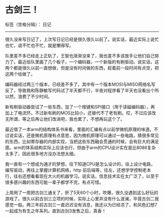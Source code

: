 ﻿# 古剑三！

标签（空格分隔）： 日记

---
很久没来写日记了，上次写日记已经是很久很久以前了。说实话，最近实际上说忙也忙，说不忙也不忙，就是懒得写。

队里差不多已经走上正轨了，王智也渐渐没来了，我也差不多该放手让他们自己努力了。最近给队里画了几个板子，一个编码器，一个新版的有刷驱动。说实话，这两个都是很久以前一直想做，但是没有时间做的东西，趁着前一段时间有点空，把这两个给做了。

编码器经过两三个版本，已经差不多了，其中有一个版本MOSI与MISO网络名写反了，导致我和陈静敏写代码试了半天都不行，半夜对程序看了半天也没看出个所以然，浪费了不少时间。

新有刷驱动器尝试了一些东西，加了一个按键和SPI接口（用于读磁编码器），再加上了电流环。不过新有刷的MOS比较小，还替代不了老有刷。哎，不过应该改无所谓，等之后再让他们改进吧，我也累了，不想再玩这个了。

最近借了一本arm的结构体系书来看，里面的汇编有点以前学微机原理的味道。不过说实话，还是微机原理有点意思，因为微机原理可以通过一些电路，猜很多常见的东西，比如寄存器的内部实现，当把这些东西融会贯通的时候，会有巨大的满足感。arm的体系结构实际上应该也行，但由于arm的CPU设计实在是比8086复杂太多了，因此很多地方没办法想太细。

我一直有一个想成为通才的梦想，往下知道CPU是怎么设计的，往上设计电路，编写驱动，再往上掌握计算机网络，http 前后端等，往左，还想学学控制老本行，往右还想看看现在大火的机器学习。说实话，信息技术实在太广泛了，以至于很多感兴趣的东西可能一辈子都学不完，有点可惜。

上周用了一周把古剑三通关了，肝了5天60个小时，吹爆，很久没遇到这么好玩的游戏了。很久以前古剑三立项的时候，实际上心里并没有什么波澜，毕竟古剑二我感觉一般。两三年前古剑三一直迟迟没有消息，我还以为已经凉了，和风色幻想7一起成为有生之年系列。直到古剑3发售之后，真香！








